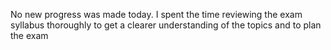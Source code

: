 
No new progress was made today. I spent the time reviewing the exam syllabus thoroughly to get a clearer understanding of the topics and to plan the exam
